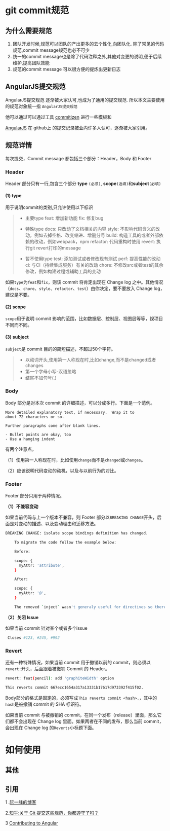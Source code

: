 # git commit规范

## 为什么需要规范

1. 团队开发时候,规范可以团队的产出更多的去个性化,向团队化. 除了常见的代码规范,commit message规范也必不可少
2. 统一的commit message也是除了代码注释之外,其他对变更的说明,便于后续维护,提高团队效能
3. 规范的commit message 可以很方便的提炼出更新日志

## AngularJS提交规范

AngularJS提交规范 逐渐被大家认可,也成为了通用的提交规范. 所以本文主要使用的规范对象统一指 `AngularJS提交规范`

他可以通过可以通过工具 [commitizen](https://www.npmjs.com/package/commitizen) 进行一些模板和

[AngularJS](https://github.com/angular/angular/commits/master) 在 github上 的提交记录被业内许多人认可，逐渐被大家引用。



##  规范详情

每次提交，Commit message 都包括三个部分：Header，Body 和 Footer

### Header

Header 部分只有一行,包含三个部分 **type** `(必须)`, **scope**`(选填)`和**subject**`(必填)`

####  (1) type

用于说明commit的类别,只允许使用以下标识

> 
>   - 主要type
>       feat:     增加新功能
>     fix:       修复bug
>   
>   - 特殊type
>       docs:     只改动了文档相关的内容
>     style:    不影响代码含义的改动，例如去掉空格、改变缩进、增删分号
>     build:    构造工具的或者外部依赖的改动，例如webpack，npm
>     refactor: 代码重构时使用
>     revert:   执行git revert打印的message
>   
>   - 暂不使用type
>       test:     添加测试或者修改现有测试
>     perf:     提高性能的改动
>     ci:       与CI（持续集成服务）有关的改动
>     chore:    不修改src或者test的其余修改，例如构建过程或辅助工具的变动
> 

如果`type`为`feat`和`fix`，则该 commit 将肯定出现在 Change log 之中。其他情况（`docs`、`chore`、`style`、`refactor`、`test`）由你决定，要不要放入 Change log，建议是不要。

#### (2) scope

`scope`用于说明 commit 影响的范围，比如数据层、控制层、视图层等等，视项目不同而不同。

#### (3) subject

`subject`是 commit 目的的简短描述，不超过50个字符。

> * 以动词开头,使用第一人称现在时,比如change,而不是changed或者changes
> * 第一个字母小写-汉语忽略
> * 结尾不加句号(.)

### Body

Body 部分是对本次 commit 的详细描述，可以分成多行。下面是一个范例。

```wiki
More detailed explanatory text, if necessary.  Wrap it to 
about 72 characters or so. 

Further paragraphs come after blank lines.

- Bullet points are okay, too
- Use a hanging indent
```

有两个注意点。

（1）使用第一人称现在时，比如使用`change`而不是`changed`或`changes`。

（2）应该说明代码变动的动机，以及与以前行为的对比。



### Footer

Footer 部分只用于两种情况。

**（1）不兼容变动**

如果当前代码与上一个版本不兼容，则 Footer 部分以`BREAKING CHANGE`开头，后面是对变动的描述、以及变动理由和迁移方法。

 ```bash
 BREAKING CHANGE: isolate scope bindings definition has changed.
 
     To migrate the code follow the example below:
 
     Before:
 
     scope: {
       myAttr: 'attribute',
     }

     After:
 
     scope: {
       myAttr: '@',
     }
 
     The removed `inject` wasn't generaly useful for directives so there should be no code using it.
 ```

**（2）关闭 Issue**

如果当前 commit 针对某个或者多个issue

```bash
 Closes #123, #245, #992
```

### Revert

还有一种特殊情况，如果当前 commit 用于撤销以前的 commit，则必须以`revert:`开头，后面跟着被撤销 Commit 的 Header。

```bash
revert: feat(pencil): add 'graphiteWidth' option

This reverts commit 667ecc1654a317a13331b17617d973392f415f02.
```

Body部分的格式是固定的，必须写成`This reverts commit <hash>.`，其中的`hash`是被撤销 commit 的 SHA 标识符。

如果当前 commit 与被撤销的 commit，在同一个发布（release）里面，那么它们都不会出现在 Change log 里面。如果两者在不同的发布，那么当前 commit，会出现在 Change log 的`Reverts`小标题下面。

# 如何使用

## 其他

## 引用

1 .[阮一峰的博客]( http://www.ruanyifeng.com/blog/2016/01/commit_message_change_log.html)

2.[知乎:关于 Git 提交这些规范，你都遵守了吗？](https://zhuanlan.zhihu.com/p/88870009)

3 [Contributing to Angular](https://github.com/angular/angular/blob/22b96b9/CONTRIBUTING.md#-commit-message-guidelines)